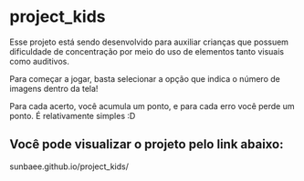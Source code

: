 # project_kids

Esse projeto está sendo desenvolvido para auxiliar crianças que possuem dificuldade de concentração por meio do uso de elementos tanto visuais como auditivos. 

Para começar a jogar, basta selecionar a opção que indica o número de imagens dentro da tela!

Para cada acerto, você acumula um ponto, e para cada erro você perde um ponto. É relativamente simples :D

## Você pode visualizar o projeto pelo link abaixo: 

sunbaee.github.io/project_kids/
